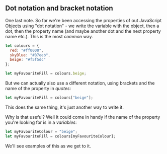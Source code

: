 
## Dot notation and bracket notation

One last note. So far we're been accessing the properties of out JavaScript Objects using "dot notation" - we write the variable with the object, then a dot, then the property name (and maybe another dot and the next property name etc.). This is the most *common* way.

```javascript
let colours = {
  red: "#ff0000",
  skyBlue: "#87eeb",
  beige: "#f5f5dc"
};

let myFavouriteFill = colours.beige;
```

But we can actually also use a different notation, using brackets and the name of the property in *quotes*:

```javascript
let myFavouriteFill = colours["beige"];
```

This does the same thing, it's just another way to write it.

Why is that useful? Well it could come in handy if the name of the property you're looking for is in a *variables*:

```javascript
let myFavouriteColour = "beige";
let myFavouriteFill = colours[myFavouriteColour];
```

We'll see examples of this as we get to it.
